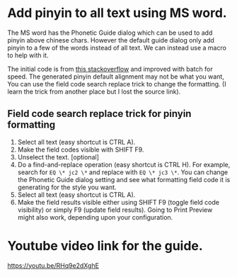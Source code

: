 # Add pinyin to all text using MS word.
The MS word has the Phonetic Guide dialog which can be used to add pinyin above chinese chars. However the default guide dialog only add pinyin to a few of the words instead of all text. We can instead use a macro to help with it.

The initial code is from [this stackoverflow](https://stackoverflow.com/questions/34602598/how-to-add-phonetic-guides-to-all-the-texts-at-once) and improved with batch for speed. The generated pinyin default alignment may not be what you want, You can use the field code search replace trick to change the formatting. (I learn the trick from another place but I lost the source link).

## Field code search replace trick for pinyin formatting
1. Select all text (easy shortcut is CTRL A).
2. Make the field codes visible with SHIFT F9.
3. Unselect the text.  [optional]
4. Do a find-and-replace operation (easy shortcut is CTRL H).  For example, search for `EQ \* jc2 \*` and replace with `EQ \* jc3 \*`. You can change the Phonetic Guide dialog setting and see what formatting field code it is generating for the style you want.
5. Select all text (easy shortcut is CTRL A).
6. Make the field results visible either using SHIFT F9 (toggle field code visibility) or simply F9 (update field results).  Going to Print Preview might also work, depending upon your configuration.

# Youtube video link for the guide.
https://youtu.be/RHq9e2dXghE
